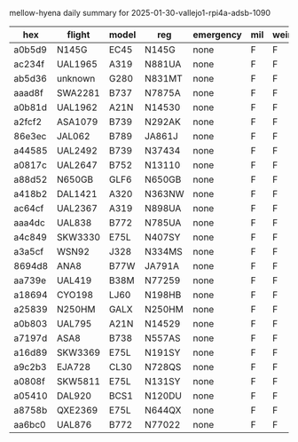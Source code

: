 mellow-hyena daily summary for 2025-01-30-vallejo1-rpi4a-adsb-1090

|hex|flight|model|reg|emergency|mil|weirdo|
|--|--|--|--|--|--|--|
|a0b5d9|N145G|EC45|N145G|none|F|F|
|ac234f|UAL1965|A319|N881UA|none|F|F|
|ab5d36|unknown|G280|N831MT|none|F|F|
|aaad8f|SWA2281|B737|N7875A|none|F|F|
|a0b81d|UAL1962|A21N|N14530|none|F|F|
|a2fcf2|ASA1079|B739|N292AK|none|F|F|
|86e3ec|JAL062|B789|JA861J|none|F|F|
|a44585|UAL2492|B739|N37434|none|F|F|
|a0817c|UAL2647|B752|N13110|none|F|F|
|a88d52|N650GB|GLF6|N650GB|none|F|F|
|a418b2|DAL1421|A320|N363NW|none|F|F|
|ac64cf|UAL2367|A319|N898UA|none|F|F|
|aaa4dc|UAL838|B772|N785UA|none|F|F|
|a4c849|SKW3330|E75L|N407SY|none|F|F|
|a3a5cf|WSN92|J328|N334MS|none|F|F|
|8694d8|ANA8|B77W|JA791A|none|F|F|
|aa739e|UAL419|B38M|N77259|none|F|F|
|a18694|CYO198|LJ60|N198HB|none|F|F|
|a25839|N250HM|GALX|N250HM|none|F|F|
|a0b803|UAL795|A21N|N14529|none|F|F|
|a7197d|ASA8|B738|N557AS|none|F|F|
|a16d89|SKW3369|E75L|N191SY|none|F|F|
|a9c2b3|EJA728|CL30|N728QS|none|F|F|
|a0808f|SKW5811|E75L|N131SY|none|F|F|
|a05410|DAL920|BCS1|N120DU|none|F|F|
|a8758b|QXE2369|E75L|N644QX|none|F|F|
|aa6bc0|UAL876|B772|N77022|none|F|F|
